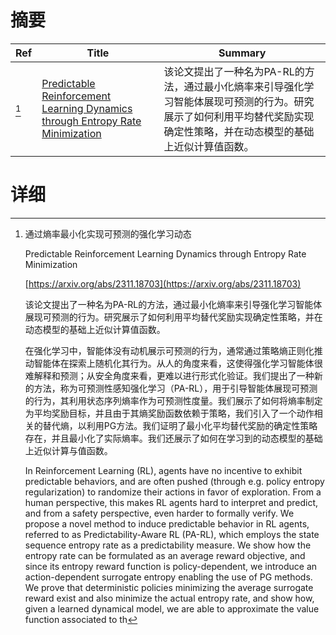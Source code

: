 # 摘要

| Ref | Title | Summary |
| --- | --- | --- |
| [^1] | [Predictable Reinforcement Learning Dynamics through Entropy Rate Minimization](https://arxiv.org/abs/2311.18703) | 该论文提出了一种名为PA-RL的方法，通过最小化熵率来引导强化学习智能体展现可预测的行为。研究展示了如何利用平均替代奖励实现确定性策略，并在动态模型的基础上近似计算值函数。 |

# 详细

[^1]: 通过熵率最小化实现可预测的强化学习动态

    Predictable Reinforcement Learning Dynamics through Entropy Rate Minimization

    [https://arxiv.org/abs/2311.18703](https://arxiv.org/abs/2311.18703)

    该论文提出了一种名为PA-RL的方法，通过最小化熵率来引导强化学习智能体展现可预测的行为。研究展示了如何利用平均替代奖励实现确定性策略，并在动态模型的基础上近似计算值函数。

    

    在强化学习中，智能体没有动机展示可预测的行为，通常通过策略熵正则化推动智能体在探索上随机化其行为。从人的角度来看，这使得强化学习智能体很难解释和预测；从安全角度来看，更难以进行形式化验证。我们提出了一种新的方法，称为可预测性感知强化学习（PA-RL），用于引导智能体展现可预测的行为，其利用状态序列熵率作为可预测性度量。我们展示了如何将熵率制定为平均奖励目标，并且由于其熵奖励函数依赖于策略，我们引入了一个动作相关的替代熵，以利用PG方法。我们证明了最小化平均替代奖励的确定性策略存在，并且最小化了实际熵率。我们还展示了如何在学习到的动态模型的基础上近似计算与值函数。

    In Reinforcement Learning (RL), agents have no incentive to exhibit predictable behaviors, and are often pushed (through e.g. policy entropy regularization) to randomize their actions in favor of exploration. From a human perspective, this makes RL agents hard to interpret and predict, and from a safety perspective, even harder to formally verify. We propose a novel method to induce predictable behavior in RL agents, referred to as Predictability-Aware RL (PA-RL), which employs the state sequence entropy rate as a predictability measure. We show how the entropy rate can be formulated as an average reward objective, and since its entropy reward function is policy-dependent, we introduce an action-dependent surrogate entropy enabling the use of PG methods. We prove that deterministic policies minimizing the average surrogate reward exist and also minimize the actual entropy rate, and show how, given a learned dynamical model, we are able to approximate the value function associated to th
    

